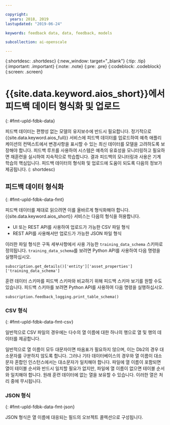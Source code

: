 ```yaml
---

copyright:
  years: 2018, 2019
lastupdated: "2019-06-24"

keywords: feedback data, data, feedback, models

subcollection: ai-openscale

---
```


{:shortdesc: .shortdesc}
{:new_window: target="_blank"}
{:tip: .tip}
{:important: .important}
{:note: .note}
{:pre: .pre}
{:codeblock: .codeblock}
{:screen: .screen}

# {{site.data.keyword.aios_short}}에서 피드백 데이터 형식화 및 업로드
{: #fmt-upld-fdbk-data}

피드백 데이터는 편향성 없는 모델의 유지보수에 반드시 필요합니다. 정기적으로 {{site.data.keyword.aios_full}} 서비스에 피드백 데이터를 업로드하여 예측 애플리케이션의 컨텍스트에서 변경사항을 표시할 수 있는 최신 데이터를 모델을 고려하도록 보장해야 합니다. 피드백 루프를 사용하여 시스템은 예측의 유효성을 모니터링하고 필요하면 재훈련을 실시하여 지속적으로 학습합니다. 결과 피드백의 모니터링과 사용은 기계 학습의 핵심입니다. 피드백 데이터의 형식화 및 업로드에 도움이 되도록 다음의 정보가 제공됩니다.
(: shortdesc)

## 피드백 데이터 형식화
{: #fmt-upld-fdbk-data-fmt}

피드백 데이터를 제대로 읽으려면 이를 올바르게 형식화해야 합니다. {{site.data.keyword.aios_short}} 서비스는 다음의 형식을 허용합니다. 

- UI 또는 REST API를 사용하여 업로드가 가능한 CSV 파일 형식
- REST API를 사용해서만 업로드가 가능한 JSON 파일 형식

이러한 파일 형식은 구독 세부사항에서 사용 가능한 `training_data_schema` 스키마로 정의됩니다. 
`training_data_schema`를 보려면 Python API를 사용하여 다음 명령을 실행하십시오. 

```
subscription.get_details()['entity']['asset_properties']['training_data_schema']
```

훈련 데이터 스키마를 피드백 스키마와 비교하기 위해 피드백 스키마 보기를 원할 수도 있습니다. 피드백 스키마를 보려면 Python API를 사용하여 다음 명령을 실행하십시오. 

```
subscription.feedback_logging.print_table_schema()
```


### CSV 형식
{: #fmt-upld-fdbk-data-fmt-csv}

일반적으로 CSV 파일의 경우에는 다수의 열 이름에 대한 하나의 행으로 열 및 행의 데이터를 제공합니다. 

일반적으로 열 이름이 모두 대문자이면 따옴표가 필요하지 않으며, 이는 Db2의 경우 대소문자를 구분하지 않도록 합니다. 그러나 기타 데이터베이스의 경우와 열 이름이 대소문자 혼합인 인스턴스에서는 대소문자가 일치해야 합니다.
파일에 열 이름이 포함되면 열이 테이블 순서와 반드시 일치할 필요가 없지만, 파일에 열 이름이 없으면 테이블 순서와 일치해야 합니다. 원래 훈련 데이터에 없는 열을 보유할 수 있습니다. 이러한 열은 처리 중에 무시됩니다. 


### JSON 형식
{: #fmt-upld-fdbk-data-fmt-json}

JSON 형식은 열 이름에 대응되는 필드의 오브젝트 콜렉션으로 구성됩니다. 

